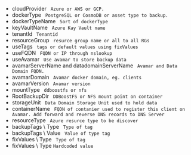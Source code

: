-	cloudProvider
``` Azure or AWS or GCP.```
- dockerType
``` PostgreSQL or CosmoDB or asset type to backup.```
- dockerTypeName
``` Sort of dockerType```
- keyVaultName
``` Azure Kay Vault name```
- tenantId
``` Tenantid```
- resourceGroup
``` resurce group name or all to all RGs```
- useTags
``` tags or default values using fixValues```
- useFQDN
``` FQDN or IP through nslookup```
- useAvamar
``` Use avamar to store backup data```
- avamarServerName and datadomainServerName
``` Avamar and Data Domain FQDN.```
- avamarDomain
``` Avamar docker domain, eg. clients```
- avamarVersion
``` Avamar version```
- mountType
``` ddboostfs or nfs```
- RootBackupDir
``` DDBoostFS or NFS mount point on container```
- storageUnit
``` Data Domain Storage Unit used to hold data```
- containerName
``` FQDN of contanier used to register this client on Avamar. Add forward and reverse DNS records to DNS Server```
- resourceType
``` Azure resurce type to be discover```
- backupTags \ Type
``` Type of tag```
- backupTags \ Value
``` Value of type tag```
- fixValues \ Type
``` Type of tag```
- fixValues \ Type
``` Hardcoded value ```